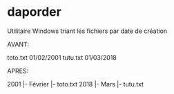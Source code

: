 # daporder
Utilitaire Windows triant les fichiers par date de création

AVANT:

toto.txt 01/02/2001
tutu.txt 01/03/2018

APRES:

2001
  |- Février
      |- toto.txt
2018
  |- Mars
      |- tutu.txt
